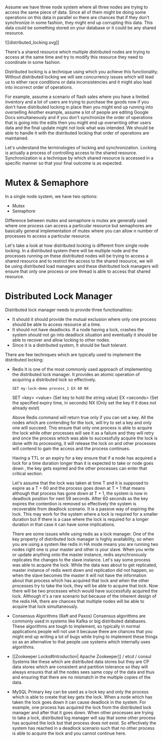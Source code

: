 Assume we have three node system where all three nodes are trying to access the same piece of data. Since all of them might be doing some operations on this data in parallel so there are chances that if they don't synchronize in some fashion, they might end up corrupting this data. This data could be something stored on your database or it could be any shared resource.

![[distributed_locking.svg]]

There's a shared resource which multiple distributed nodes are trying to access at the same time and try to modify this resource they need to coordinate in some fashion.

Distributed locking is a technique using which you achieve this functionality. Without distributed locking we will see concurrency issues which will lead us to either race conditions or data inconsistencies and it might also lead into incorrect order of operations. 

For example, assume a scenario of flash sales where you have a limited inventory and a lot of users are trying to purchase the goods now if you don't have distributed locking in place then you might end up running into overselling Another example, assume a lot of people are editing Google Docs simultaneously and if you don't synchronize the order of operations that is going into the edits then you might end up overwriting other users data and the final update might not look what was intended. We should be able to handle it with the distributed locking that order of operations are maintained.

Let's understand the terminologies of locking and synchronization. Locking is actually a process of controlling access to the shared resource. Synchronization is a technique by which shared resource is accessed in a specific manner so that your final outcome is as expected.

# Mutex & Semaphore

In a single node system,  we have two options: 
- Mutex
- Semaphore

Difference between mutex and semaphore is mutex are generally used where one process can access a particular resource but semaphores are basically general implementation of mutex where you can allow n number of processes to access a particular resource.

Let's take a look at how distributed locking is different from single node locking. In a distributed system there will be multiple node and the processes running on these distributed nodes will be trying to access a shared resource and to restrict the access to the shared resource, we will be using distributed load managers and these distributed lock managers will ensure that only one process or one thread is able to access that shared resource.

# Distributed Lock Manager

Distributed lock manager needs to provide three functionalities:
- It should it should provide the mutual exclusion where only one process should be able to access resource at a time.
- It should not have deadlocks. If a node having a lock, crashes the system should not go into deadlock situation and eventually it should be able to recover and allow locking to other nodes.
- Since it is a distributed system, It should be fault tolerant.


There are few techniques which are typically used to implement the distributed locking:
- Redis
	It is one of the most commonly used approach of implementing the distributed lock manager. It provides an atomic operation of acquiring a distributed lock so effectively.
	
	`SET my-lock-demo process_1 EX 60 NX`
	
	SET \<key\> \<value\> (Set key to hold the string value)
	EX \<seconds\> (Set the specified expiry time, in seconds)
	NX (Only set the key if it does not already exist)
	
	Above Redis command will return true only if you can set a key. All the nodes which are contending for the lock, will try to set a key and only one will succeed. This ensure that only one process is able to acquire the lock while other processes will see it as a failure and they will retry and once the process which was able to successfully acquire the lock is done with its processing, it will release the lock on and other processes will contend to gain the access and the process continues.
	
	Having a TTL or an expiry for a key ensure that if a node has acquired a lock for a time duration longer than it is expected to take or node goes down , the key gets expired and the other processes can enter that critical section. 
	
	Let's assume that the lock was taken at time T and it is supposed to expire as a T + 60 and the process goes down at T + 1 that means although that process has gone down at T + 1, the system is now in deadlock position for next 59 seconds. After 60 seconds as the key expires the contention is removed so effectively the system is recoverable from deadlock scenario. It is a passive way of expiring the lock. This may work for the system where a lock is required for a smaller duration but  If there is a case where the lock is required for a longer duration in that case it can have some implications.
	
	There are some issues while using redis as a lock manager. One of the key property of distributed lock manager is highly availability, so when you are using a system like redis in HA mode means you are running two nodes right one is your master and other is your slave. When you write or update anything onto the master instance, redis asynchronously replicates the changes to the slave instance. Let's say some process was able to acquire the lock. While the data was about to get replicated, master instance of redis went down and replication did not happen, so when the slave becomes the master it will not have the information about that process which has acquired that lock and when the other processes try to take the lock, they will be able to acquire that lock. Now there will be two processes which would have successfully acquired the lock. Although it's a rare scenario but because of the inherent design of the redis HA, there are chances that multiple nodes will be able to acquire that lock simultaneously.
	
- Consensus Algorithms (Raft and Paxos)
	Consensus algorithms are commonly used in systems like Kafka or big distributed databases. These algorithms are tough to implement, so typically in normal applications people will not use it because there are chances that you might end up writing a lot of bugs while trying to implement these things so as an alternative to that people use systems which internally uses algorithms.
	
- [[Zookeeper Locks#Introduction| Apache Zookeeper]] / etcd / consul
	Systems like these which are distributed data stores but they are CP data stores which are consistent and partition tolerance so they will always ensures that all the nodes sees same copy of the data and thus and ensuring that there are no mismatch in the multiple copies of the data.
	
- MySQL
	Primary key can be used as a lock key and only the process which is able to create that key gets the lock. When a node which has taken the lock goes down it can cause deadlock in the system. For example, one process has acquired the lock from the distributed lock manager and after that it goes down. When other processes are trying to take a lock, distributed log manager will say that some other process has acquired the lock but that process does not exist. So effectively the system has reached in a deadlock scenario such that no other process is able to acquire the lock and you cannot continue here.











